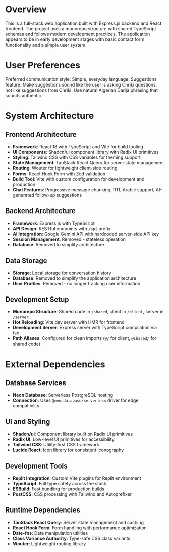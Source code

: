 # Overview

This is a full-stack web application built with Express.js backend and React frontend. The project uses a monorepo structure with shared TypeScript schemas and follows modern development practices. The application appears to be in early development stages with basic contact form functionality and a simple user system.

# User Preferences

Preferred communication style: Simple, everyday language.
Suggestions feature: Make suggestions sound like the user is asking Chriki questions, not like suggestions from Chriki. Use natural Algerian Darija phrasing that sounds authentic.

# System Architecture

## Frontend Architecture
- **Framework**: React 18 with TypeScript and Vite for build tooling
- **UI Components**: Shadcn/ui component library with Radix UI primitives
- **Styling**: Tailwind CSS with CSS variables for theming support
- **State Management**: TanStack React Query for server state management
- **Routing**: Wouter for lightweight client-side routing
- **Forms**: React Hook Form with Zod validation
- **Build Tool**: Vite with custom configuration for development and production
- **Chat Features**: Progressive message chunking, RTL Arabic support, AI-generated follow-up suggestions

## Backend Architecture
- **Framework**: Express.js with TypeScript
- **API Design**: RESTful endpoints with `/api` prefix
- **AI Integration**: Google Gemini API with hardcoded server-side API key
- **Session Management**: Removed - stateless operation
- **Database**: Removed to simplify architecture

## Data Storage
- **Storage**: Local storage for conversation history
- **Database**: Removed to simplify the application architecture
- **User Profiles**: Removed - no longer tracking user information

## Development Setup
- **Monorepo Structure**: Shared code in `/shared`, client in `/client`, server in `/server`
- **Hot Reloading**: Vite dev server with HMR for frontend
- **Development Server**: Express server with TypeScript compilation via tsx
- **Path Aliases**: Configured for clean imports (`@/` for client, `@shared/` for shared code)

# External Dependencies

## Database Services
- **Neon Database**: Serverless PostgreSQL hosting
- **Connection**: Uses `@neondatabase/serverless` driver for edge compatibility

## UI and Styling
- **Shadcn/ui**: Component library built on Radix UI primitives
- **Radix UI**: Low-level UI primitives for accessibility
- **Tailwind CSS**: Utility-first CSS framework
- **Lucide React**: Icon library for consistent iconography

## Development Tools
- **Replit Integration**: Custom Vite plugins for Replit environment
- **TypeScript**: Full type safety across the stack
- **ESBuild**: Fast bundling for production builds
- **PostCSS**: CSS processing with Tailwind and Autoprefixer

## Runtime Dependencies
- **TanStack React Query**: Server state management and caching
- **React Hook Form**: Form handling with performance optimization
- **Date-fns**: Date manipulation utilities
- **Class Variance Authority**: Type-safe CSS class variants
- **Wouter**: Lightweight routing library